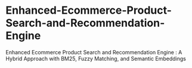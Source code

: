 # Enhanced-Ecommerce-Product-Search-and-Recommendation-Engine
Enhanced Ecommerce Product Search and Recommendation Engine : A Hybrid Approach with BM25, Fuzzy Matching, and Semantic Embeddings
